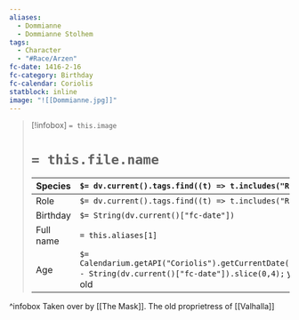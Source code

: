 ```yaml
---
aliases:
  - Dommianne
  - Dommianne Stolhem
tags:
  - Character
  - "#Race/Arzen"
fc-date: 1416-2-16
fc-category: Birthday
fc-calendar: Coriolis
statblock: inline
image: "![[Dommianne.jpg]]"
---
```

> [!infobox]
> `= this.image`
> # `= this.file.name`
> | Species | `$= dv.current().tags.find((t) => t.includes("Race"))` |
> | ---- | ---- |
> | Role | `$= dv.current().tags.find((t) => t.includes("Role"))` |
> | Birthday | `$= String(dv.current()["fc-date"])` |
> | Full name | `= this.aliases[1]`|
> | Age | `$= Calendarium.getAPI("Coriolis").getCurrentDate().year - String(dv.current()["fc-date"]).slice(0,4);` years old|
^infobox
Taken over by [[The Mask]]. The old proprietress of [[Valhalla]]